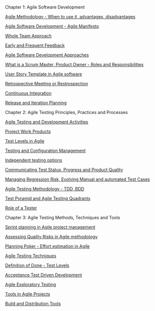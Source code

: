 Chapter 1: Agile Software Development

[Agile Methodology - When to use it, advantages, disadvantages](https://ai.genislab.com/what-is-agile-methodology-examples-when-to-use-it-advantages-and-disadvantages/ "What is Agile methodology? Examples, when to use it, advantages and disadvantages")

[Agile Software Development - Agile Manifesto](https://ai.genislab.com/what-is-agile-manifesto-and-agile-software-development/ "What is Agile Software Development and Agile Manifesto?")

[Whole Team Approach](https://ai.genislab.com/what-is-whole-team-approach-in-agile-methodology/ "What is Whole-Team Approach in Agile methodology?")

[Early and Frequent Feedback](https://ai.genislab.com/why-is-early-and-frequent-feedback-in-agile-methodology-important/ "Why is Early and Frequent Feedback in Agile methodology important?")

[Agile Software Development Approaches](https://ai.genislab.com/what-are-agile-software-development-approaches-scrum-kanban-xp-explained/ "What are Agile Software Development approaches? Scrum, Kanban, XP explained")

[What is a Scrum Master, Product Owner - Roles and Responsibilities](https://ai.genislab.com/roles-and-responsibilities-of-scrum-master-product-owner-in-agile-scrum-team/ "What is a Scrum Master, Product Owner? Roles and Responsibilities")

[User Story Template in Agile software](https://ai.genislab.com/what-is-user-story-template-in-agile-software-development/ "What is User Story Template in Agile software development?")

[Retrospective Meeting or Restrospection](https://ai.genislab.com/what-is-retrospective-meeting-or-retrospection-in-agile-project-management/ "What is Retrospective meeting or Retrospection in Agile project management?")

[Continuous Integration](https://ai.genislab.com/what-is-continuous-integration-in-agile-methodology/ "What is Continuous Integration in Agile methodology?")

[Release and Iteration Planning](https://ai.genislab.com/what-is-release-and-iteration-planning-in-agile-methodology/ "What is Release and Iteration Planning in Agile methodology?")

Chapter 2: Agile Testing Principles, Practices and Processes

[Agile Testing and Development Activities](https://ai.genislab.com/what-are-testing-and-agile-development-activities/ "What are Testing and Agile Development Activities?")

[Project Work Products](https://ai.genislab.com/what-are-project-work-products-in-agile-testing/ "What are Project Work Products in Agile testing?")

[Test Levels in Agile](https://ai.genislab.com/what-are-test-levels-in-agile-methodology/ "What are Test Levels in Agile methodology?")

[Testing and Configuration Management](https://ai.genislab.com/what-is-testing-and-configuration-management-in-agile-development/ "What is Testing and Configuration Management in Agile development?")

[Independent testing options](https://ai.genislab.com/what-are-organizational-options-for-independent-testing-in-agile-development/ "What are organizational options for independent testing in Agile development?")

[Communicating Test Status, Progress and Product Quality](https://ai.genislab.com/communicating-test-status-progress-and-product-quality-in-agile-methodology/ "Communicating Test Status, Progress and Product Quality in Agile Methodology")

[Managing Regression Risk, Evolving Manual and automated Test Cases](https://ai.genislab.com/how-to-manage-regression-risk-and-evolve-manual-automated-test-cases-in-agile-methodology/ "How to manage Regression Risk and evolve manual, automated test cases in Agile methodology?")

[Agile Testing Methodology - TDD, BDD](https://ai.genislab.com/what-are-the-different-agile-testing-methodology-test-driven-development-behavior-driven-development/ "What are the different Agile Testing Methodology? Test Driven Development, Behavior Driven Development")

[Test Pyramid and Agile Testing Quadrants](https://ai.genislab.com/what-are-test-pyramid-and-testing-quadrants-in-agile-testing-methodology/ "What are Test Pyramid and Testing Quadrants in Agile Testing Methodology?")

[Role of a Tester](https://ai.genislab.com/what-is-the-role-of-a-tester-in-agile-methodology/ "What is the Role of a Tester in Agile Methodology?")

Chapter 3: Agile Testing Methods, Techniques and Tools

[Sprint planning in Agile project management](https://ai.genislab.com/what-is-sprint-planning-in-agile-project-management/ "What is Sprint planning in Agile project management?")

[Assessing Quality Risks in Agile methodology](https://ai.genislab.com/how-to-assess-quality-risks-in-agile-methodology/ "How to Assess Quality Risks in Agile methodology?")

[Planning Poker - Effort estimation in Agile](https://ai.genislab.com/what-is-planning-poker-effort-estimation-in-agile-methodology/ "What is Planning Poker? Effort estimation in Agile methodology")

[Agile Testing Techniques](https://ai.genislab.com/what-are-testing-techniques-in-agile-development/ "What are Testing Techniques in Agile development?")

[Definition of Done - Test Levels](https://ai.genislab.com/what-is-definition-of-done-test-levels-in-agile-software/ "What is Definition of Done? Test Levels in Agile software")

[Acceptance Test Driven Development](https://ai.genislab.com/what-is-acceptance-test-driven-development-in-agile-methodology/ "What is Acceptance Test-Driven Development in Agile Methodology?")

[Agile Exploratory Testing](https://ai.genislab.com/what-is-exploratory-testing-in-agile-methodology/ "What is Exploratory Testing in Agile Methodology?")

[Tools in Agile Projects](https://ai.genislab.com/what-are-the-tools-in-agile-projects/ "What are the Tools in Agile Projects?")

[Build and Distribution Tools](https://ai.genislab.com/what-are-build-and-distribution-tools-in-agile-software-testing/ "What are Build and Distribution Tools in Agile software testing?")